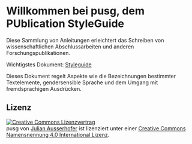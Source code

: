 # Willkommen bei pusg, dem PUblication StyleGuide

Diese Sammlung von Anleitungen erleichtert das Schreiben von wissenschaftlichen Abschlussarbeiten und anderen Forschungspublikationen. 

Wichtigstes Dokument: [Styleguide](STYLEGUIDE.md)

Dieses Dokument regelt Aspekte wie die Bezeichnungen bestimmter Textelemente, gendersensible Sprache und dem Umgang mit fremdsprachigen Ausdrücken.  

## Lizenz ##

<a rel="license" href="http://creativecommons.org/licenses/by/4.0/"><img alt="Creative Commons Lizenzvertrag" style="border-width:0" src="https://i.creativecommons.org/l/by/4.0/88x31.png" /></a><br /><span xmlns:dct="http://purl.org/dc/terms/" href="http://purl.org/dc/dcmitype/Text" property="dct:title" rel="dct:type">pusg</span> von <a xmlns:cc="http://creativecommons.org/ns#" href="http://ausserhofer.net" property="cc:attributionName" rel="cc:attributionURL">Julian Ausserhofer</a> ist lizenziert unter einer <a rel="license" href="http://creativecommons.org/licenses/by/4.0/">Creative Commons Namensnennung 4.0 International Lizenz</a>.
